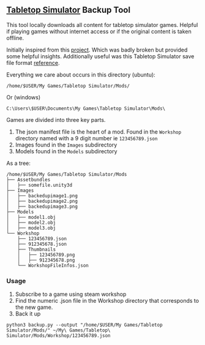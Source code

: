 ## [Tabletop Simulator](http://berserk-games.com/tabletop-simulator/) Backup Tool

This tool locally downloads all content for tabletop simulator games.  Helpful
if playing games without internet access or if the original content is taken
offline.

Initially inspired from this [project](https://github.com/theFroh/ttsunhoster).
Which was badly broken but provided some helpful insights.  Additionally useful
was this Tabletop Simulator save file format [reference](http://tabletopsimulator.gamepedia.com/Save_File_Format).

Everything we care about occurs in this directory (ubuntu):
```
/home/$USER/My Games/Tabletop Simulator/Mods/
```

Or (windows)
```
C:\Users\$USER\Documents\My Games\Tabletop Simulator\Mods\
```


Games are divided into three key parts.
 1. The json manifest file is the heart of a mod.  Found in the ```Workshop```
directory named with a 9 digit number ie ```123456789.json```
 2. Images found in the ```Images``` subdirectory
 3. Models found in the ```Models``` subdirectory

As a tree:
```
/home/$USER/My Games/Tabletop Simulator/Mods
├── Assetbundles
│   ├── somefile.unity3d
├── Images
│   ├── backedupimage1.png
│   ├── backedupimage2.png
│   ├── backedupimage3.png
├── Models
│   ├── model1.obj
│   ├── model2.obj
│   ├── model3.obj
└── Workshop
    ├── 123456789.json
    ├── 912345678.json
    ├── Thumbnails
    │   ├── 123456789.png
    │   ├── 912345678.png
    └── WorkshopFileInfos.json
```

### Usage

 1. Subscribe to a game using steam workshop
 2. Find the numeric .json file in the Workshop directory that corresponds to
the new game.
 3. Back it up
 ```
python3 backup.py --output "/home/$USER/My Games/Tabletop Simulator/Mods/" ~/My\ Games/Tabletop\ Simulator/Mods/Workshop/123456789.json
 ```

